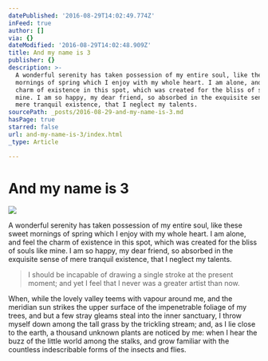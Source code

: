 ```yaml
---
datePublished: '2016-08-29T14:02:49.774Z'
inFeed: true
author: []
via: {}
dateModified: '2016-08-29T14:02:48.909Z'
title: And my name is 3
publisher: {}
description: >-
  A wonderful serenity has taken possession of my entire soul, like these sweet
  mornings of spring which I enjoy with my whole heart. I am alone, and feel the
  charm of existence in this spot, which was created for the bliss of souls like
  mine. I am so happy, my dear friend, so absorbed in the exquisite sense of
  mere tranquil existence, that I neglect my talents. 
sourcePath: _posts/2016-08-29-and-my-name-is-3.md
hasPage: true
starred: false
url: and-my-name-is-3/index.html
_type: Article

---
```

# And my name is 3
![](https://the-grid-user-content.s3-us-west-2.amazonaws.com/9e911177-af5c-4076-8357-cc497ab3c94a.jpg)

A wonderful serenity has taken possession of my entire soul, like these sweet mornings of spring which I enjoy with my whole heart. I am alone, and feel the charm of existence in this spot, which was created for the bliss of souls like mine. I am so happy, my dear friend, so absorbed in the exquisite sense of mere tranquil existence, that I neglect my talents. 
> 
> I should be incapable of drawing a single stroke at the present moment; and yet I feel that I never was a greater artist than now. 

When, while the lovely valley teems with vapour around me, and the meridian sun strikes the upper surface of the impenetrable foliage of my trees, and but a few stray gleams steal into the inner sanctuary, I throw myself down among the tall grass by the trickling stream; and, as I lie close to the earth, a thousand unknown plants are noticed by me: when I hear the buzz of the little world among the stalks, and grow familiar with the countless indescribable forms of the insects and flies.